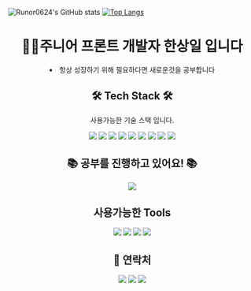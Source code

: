 ![Runor0624's GitHub stats](https://github-readme-stats.vercel.app/api?username=Runor0624&show_icons=true&theme=dark)
[![Top Langs](https://github-readme-stats.vercel.app/api/top-langs/?username=Runor0624&layout=compact&theme=dark&langs_count=10)](https://github.com/anuraghazra/github-readme-stats)

<h1 align = 'center'>🧑‍💻주니어 프론트 개발자 한상일 입니다</h1>
<div align = 'center'>
<li>항상 성장하기 위해 필요하다면 새로운것을 공부합니다</li>
  </div>
  


<h2 align = 'center'> 🛠 Tech Stack 🛠 </h2>
<p align = 'center' > 사용가능한 기술 스택 입니다. </p>
<div align = 'center'>
  <img src="https://img.shields.io/badge/JavaScript-F7DF1E?style=flat&logo=JavaScript&logoColor=white"/>
  <img src="https://img.shields.io/badge/React-61DAFB?style=flat&logo=React&logoColor=white"/>
    <img src="https://img.shields.io/badge/React Router-FF4154?style=flat&logo=React Router&logoColor=white"/>
    <img src="https://img.shields.io/badge/CSS3-1572B6?style=flat&logo=CSS3&logoColor=white"/>
    <img src="https://img.shields.io/badge/styled-components-DB7093?style=flat&logo=styled-components&logoColor=white"/>
  <img src="https://img.shields.io/badge/SCSS-CC6699?style=flat-square&logo=SCSS&logoColor=white"/>
      <img src="https://img.shields.io/badge/TypeScript-3178C6?style=flat&logo=TypeScript&logoColor=white"/>
        <img src="https://img.shields.io/badge/Sequelize-52B0E7?style=flat&logo=Sequelize&logoColor=white"/>
        <img src="https://img.shields.io/badge/Express-000000?style=flat&logo=Express&logoColor=white"/>


  </div>
  <h2 align = 'center'>📚 공부를 진행하고 있어요! 📚</h2>
  <div align = 'center'>
          <img src="https://img.shields.io/badge/Next.js-000000?style=flat&logo=Next.js&logoColor=white"/>
</div>

<div align = 'center'>
  <h2 align = 'center'>사용가능한 Tools</h2>
    <img src="https://img.shields.io/badge/Slack-4A514B?style=flat&logo=Slack&logoColor=white"/>
      <img src="https://img.shields.io/badge/Trello-0052CC?style=flat&logo=Trello&logoColor=white"/>
        <img src="https://img.shields.io/badge/Notion-000000?style=flat&logo=Notion&logoColor=white"/>
          <img src="https://img.shields.io/badge/Postman-FF6C37?style=flat&logo=Postman&logoColor=white"/>

</div>
 
<h2 align = 'center'> 👥 연락처 </h2>
<div align = 'center'>
    <a href=mailto:"bsc7417@gmail.com"><img src="https://img.shields.io/badge/Gmail-3178C6?style=flat&logo=Gmail&logoColor=white"/></a>
  <a href="https://delta-064.tistory.com"><img src="https://img.shields.io/badge/Blogger-FF5722?style=flat&logo=Blogger&logoColor=white"/></a>
  <a href="https://www.notion.so/sangilhan/09dde1843f60471fa2de84c30d2c3b42"><img src="https://img.shields.io/badge/Notion-000000?style=flat&logo=Notion&logoColor=white"/></a>



</div>

 
<!--
**Runor0624/Runor0624** is a ✨ _special_ ✨ repository because its `README.md` (this file) appears on your GitHub profile.

Here are some ideas to get you started:

- 🔭 I’m currently working on ...
- 🌱 I’m currently learning ...
- 👯 I’m looking to collaborate on ...
- 🤔 I’m looking for help with ...
- 💬 Ask me about ...
- 📫 How to reach me: ...
- 😄 Pronouns: ...
- ⚡ Fun fact: ...
-->
